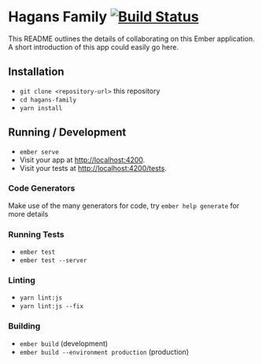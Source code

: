 # Hagans Family [![Build Status](https://travis-ci.org/mnoble01/hagans-family-reunion?branch=master)](https://travis-ci.org/mnoble01/hagans-family-reunion)


This README outlines the details of collaborating on this Ember application.
A short introduction of this app could easily go here.

## Installation

* `git clone <repository-url>` this repository
* `cd hagans-family`
* `yarn install`

## Running / Development

* `ember serve`
* Visit your app at [http://localhost:4200](http://localhost:4200).
* Visit your tests at [http://localhost:4200/tests](http://localhost:4200/tests).

### Code Generators

Make use of the many generators for code, try `ember help generate` for more details

### Running Tests

* `ember test`
* `ember test --server`

### Linting

* `yarn lint:js`
* `yarn lint:js --fix`

### Building

* `ember build` (development)
* `ember build --environment production` (production)
